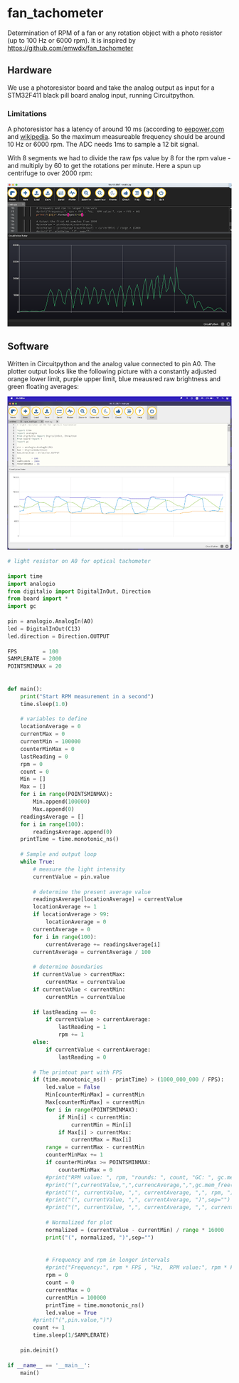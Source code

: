# fan_tachometer
Determination of RPM of a fan or any rotation object with a photo resistor (up to 100 Hz or 6000 rpm). It is inspired by https://github.com/emwdx/fan_tachometer

## Hardware

We use a photoresistor board and take the analog output as input for a STM32F411 black pill board analog input, running Circuitpython.

### Limitations

A photoresistor has a latency of around 10 ms (according to [eepower.com](https://eepower.com/resistor-guide/resistor-types/photo-resistor/#) and [wikipedia](https://en.wikipedia.org/wiki/Photoresistor). So the maximum measureable frequency should be around 10 Hz or 6000 rpm. The ADC needs 1ms to sample a 12 bit signal.

With 8 segments we had to divide the raw fps value by 8 for the rpm value - and multiply by 60 to get the rotations per minute. Here a spun up centrifuge to over 2000 rpm:

![centrifuge measurement](docs/centrifuge.png)

## Software

Written in Circuitpython and the analog value connected to pin A0. The plotter output looks like the following picture with a constantly adjusted orange lower limit, purple upper limit, blue meausred raw brightness and green floating averages:

![Plotter on Mu](docs/plotter_mu_output_slower.png)

``` py
# light resistor on A0 for optical tachometer

import time
import analogio
from digitalio import DigitalInOut, Direction
from board import *
import gc

pin = analogio.AnalogIn(A0)
led = DigitalInOut(C13)
led.direction = Direction.OUTPUT

FPS        = 100
SAMPLERATE = 2000
POINTSMINMAX = 20


def main():
    print("Start RPM measurement in a second")
    time.sleep(1.0)
    
    # variables to define
    locationAverage = 0
    currentMax = 0
    currentMin = 100000
    counterMinMax = 0
    lastReading = 0
    rpm = 0
    count = 0
    Min = []
    Max = []
    for i in range(POINTSMINMAX):
        Min.append(100000)
        Max.append(0)
    readingsAverage = []
    for i in range(100):
        readingsAverage.append(0)
    printTime = time.monotonic_ns()

    # Sample and output loop
    while True:
        # measure the light intensity
        currentValue = pin.value
        
        # determine the present average value
        readingsAverage[locationAverage] = currentValue
        locationAverage += 1
        if locationAverage > 99:
            locationAverage = 0
        currentAverage = 0
        for i in range(100):
            currentAverage += readingsAverage[i]
        currentAverage = currentAverage / 100
        
        # determine boundaries
        if currentValue > currentMax:
            currentMax = currentValue
        if currentValue < currentMin:
            currentMin = currentValue
        
        if lastReading == 0:
            if currentValue > currentAverage:
                lastReading = 1
                rpm += 1
        else:
            if currentValue < currentAverage:
                lastReading = 0

        # The printout part with FPS
        if (time.monotonic_ns() - printTime) > (1000_000_000 / FPS):
            led.value = False
            Min[counterMinMax] = currentMin
            Max[counterMinMax] = currentMin
            for i in range(POINTSMINMAX):
                if Min[i] < currentMin:
                    currentMin = Min[i]
                if Max[i] > currentMax:
                    currentMax = Max[i]
            range = currentMax - currentMin
            counterMinMax += 1
            if counterMinMax >= POINTSMINMAX:
                counterMinMax = 0
            #print("RPM value: ", rpm, "rounds: ", count, "GC: ", gc.mem_free(), "Current value", currentValue, " - ", currencAverage)
            #print("(",currentValue,",",currencAverage,",",gc.mem_free(),")")
            #print("(", currentValue, ",", currentAverage, ",", rpm, ")",sep="")
            #print("(", currentValue, ",", currentAverage, ")",sep="")
            #print("(", currentValue, ",", currentAverage, ",", currentMin, ",", currentMax, ")",sep="")
            
            # Normalized for plot
            normalized = (currentValue - currentMin) / range * 16000
            print("(", normalized, ")",sep="")


            # Frequency and rpm in longer intervals
            #print("Frequency:", rpm * FPS , "Hz,  RPM value:", rpm * FPS * 60)
            rpm = 0
            count = 0
            currentMax = 0
            currentMin = 100000
            printTime = time.monotonic_ns()
            led.value = True
        #print("(",pin.value,")")
        count += 1
        time.sleep(1/SAMPLERATE)

    pin.deinit()

if __name__ == '__main__':
    main()

```
